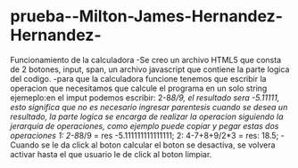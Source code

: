 # prueba--Milton-James-Hernandez-Hernandez-
Funcionamiento de la calculadora
-Se creo un archivo HTML5 que consta de 2 botones, input, span, un archivo javascript que contiene la parte logica del codigo. 
-para que la calculadora funcione tenemos que escribir la operacion que necesitamos que calcule el programa en un solo string 
ejemeplo:en el imput podemos escribir: 2-8*8/9, el resultado sera -5.11111, esto significa que no es necesario ingresar parentesis cuando 
se desea un resultado, la parte logica se encarga de realizar la operacion siguiendo la jerarquía de operaciones, como ejemplo puede 
copiar y pegar estas dos operaciones 
1: 2-8*8/9 = res -5.111111111111111;
2: 4-7+8+9/2*3 = res: 18.5;
-Cuando se le da click al boton calcular el boton se desactiva, se volvera activar hasta el que usuario le de click al boton limpiar.

